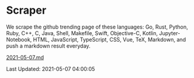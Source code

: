 # Scraper

We scrape the github trending page of these languages: Go, Rust, Python, Ruby, C++, C, Java, Shell, Makefile, Swift, Objective-C, Kotlin, Jupyter-Notebook, HTML, JavaScript, TypeScript, CSS, Vue, TeX, Markdown, and push a markdown result everyday.

[2021-05-07.md](https://github.com/yangwenmai/github-trending-backup/blob/master/2021-05-07.md)

Last Updated: 2021-05-07 04:00:05